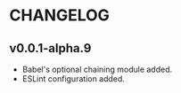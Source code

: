 # CHANGELOG

## v0.0.1-alpha.9

- Babel's optional chaining module added.
- ESLint configuration added.
